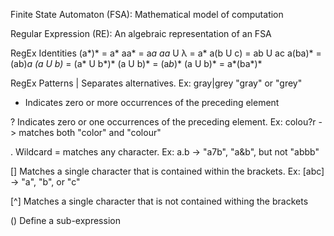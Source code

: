 
Finite State Automaton (FSA): Mathematical model of computation

Regular Expression (RE): An algebraic representation of an FSA

RegEx Identities
(a*)* = a*
aa* = a*a
aa* U λ = a*
a(b U c) = ab U ac
a(ba)* = (ab)*a
(a U b)* = (a* U b*)*
(a U b)* = (a*b*)*
(a U b)* = a*(ba*)*

RegEx Patterns
| Separates alternatives. Ex: gray|grey "gray" or "grey"

* Indicates zero or more occurrences of the preceding element

? Indicates zero or one occurrences of the preceding element. Ex: colou?r -> matches both "color" and "colour"

. Wildcard = matches any character. Ex: a.b -> "a7b", "a&b", but not "abbb"

[] Matches a single character that is contained within the brackets. Ex: [abc] -> "a", "b", or "c"

[^] Matches a single character that is not contained withing the brackets

() Define a sub-expression
